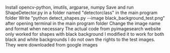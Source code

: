 Install opencv-python, imutils, argparse, numpy
Save and run ShapeDetector.py in a folder named "detectorclass" in the main program folder
Write "python detect_shapes.py --image black_background_test.png" after opening terminal in the main program folder
Change the image name and format when necessary
The actual code from pyimagesearch website only worked for shapes with black background
I modified it to work for both black and white backgrounds
I do not own the rights to the test images. They were downloaded from google images
